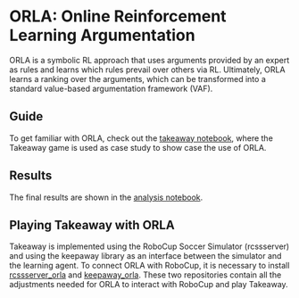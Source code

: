 # ORLA: Online Reinforcement Learning Argumentation
ORLA is a symbolic RL approach that uses arguments provided by an expert as rules and learns which rules prevail over others via RL. Ultimately, ORLA learns a ranking over the arguments, which can be transformed into a standard value-based argumentation framework (VAF).

## Guide
To get familiar with ORLA, check out the [takeaway notebook](src/takeaway.ipynb), where the Takeaway game is used as case study to show case the use of ORLA.

## Results
The final results are shown in the [analysis notebook](results/analysis.ipynb).

## Playing Takeaway with ORLA
Takeaway is implemented using the RoboCup Soccer Simulator (rcssserver) and using the keepaway library as an interface between the simulator and the learning agent. To connect ORLA with RoboCup, it is necessary to install [rcssserver_orla](https://github.com/omcandido/rcssserver_orla) and [keepaway_orla](https://github.com/omcandido/keepaway_orla). These two repositories contain all the adjustments needed for ORLA to interact with RoboCup and play Takeaway.